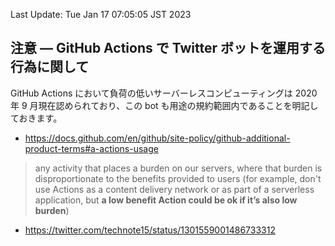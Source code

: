 Last Update: Tue Jan 17 07:05:05 JST 2023

## 注意 — GitHub Actions で Twitter ボットを運用する行為に関して

GitHub Actions において負荷の低いサーバーレスコンピューティングは 2020 年 9 月現在認められており、この bot も用途の規約範囲内であることを明記しておきます。

- https://docs.github.com/en/github/site-policy/github-additional-product-terms#a-actions-usage

> any activity that places a burden on our servers, where that burden is disproportionate to the benefits provided to users (for example, don't use Actions as a content delivery network or as part of a serverless application, but **a low benefit Action could be ok if it’s also low burden**)

- https://twitter.com/technote15/status/1301559001486733312